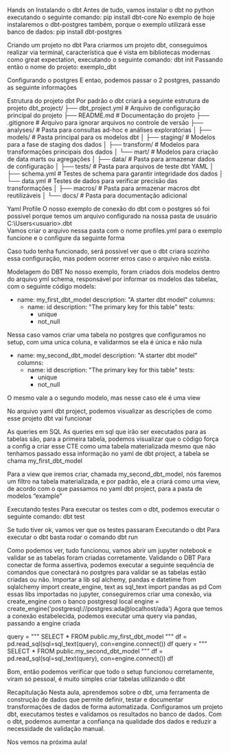 
Hands on
Instalando o dbt
Antes de tudo, vamos instalar o dbt no python executando o seguinte comando:
pip install dbt-core
No exemplo de hoje instalaremos o dbt-postgres também, porque o exemplo utilizará esse banco de dados:
pip install dbt-postgres

Criando um projeto no dbt
Para criarmos um projeto dbt, conseguimos realizar via terminal, característica que é vista  em bibliotecas modernas como great expectation, executando o seguinte comando:
dbt init
Passando então o nome do projeto: exemplo_dbt

Configurando o postgres
E entao, podemos passar o 2 postgres, passando as seguinte informações

Estrutura do projeto dbt 
Por padrão o dbt criará a seguinte estrutura de projeto 
dbt_project/
├── dbt_project.yml       # Arquivo de configuração principal do projeto
├── README.md             # Documentação do projeto
├── .gitignore            # Arquivo para ignorar arquivos no controle de versão
├── analyses/             # Pasta para consultas ad-hoc e análises exploratórias
│
├── models/               # Pasta principal para os modelos dbt
│   ├── staging/          # Modelos para a fase de staging dos dados
│   ├── transform/        # Modelos para transformações principais dos dados
│   └── mart/             # Modelos para criação de data marts ou agregações
│
├── data/                 # Pasta para armazenar dados de configuração
│
├── tests/                # Pasta para arquivos de teste dbt YAML
│   ├── schema.yml        # Testes de schema para garantir integridade dos dados
│   └── data.yml          # Testes de dados para verificar precisão das transformações
│
├── macros/               # Pasta para armazenar macros dbt reutilizáveis
│
└── docs/                 # Pasta para documentação adicional

Yaml Profile
O nosso exemplo de conexão do dbt com o postgres só foi possivel porque temos um arquivo configurado na nossa pasta de usuário 
C:\Users\<usuario>\.dbt\
Vamos criar o arquivo nessa pasta com o nome profiles.yml para o exemplo funcione e o configure da seguinte forma

Caso tudo tenha funcionado, será possivel ver que o dbt criara sozinho essa configuração, mas podem ocorrer erros caso o arquivo não exista.



Modelagem do DBT
No nosso exemplo, foram criados dois modelos dentro do arquivo yml schema, responsável por informar os modelos das tabelas, com o seguinte código
models:
  - name: my_first_dbt_model
    description: "A starter dbt model"
    columns:
      - name: id
        description: "The primary key for this table"
        tests:
          - unique
          - not_null

Nessa caso vamos criar uma tabela no postgres que configuramos no setup, com uma unica coluna, e validarmos se ela é única e não nula

  - name: my_second_dbt_model
    description: "A starter dbt model"
    columns:
      - name: id
        description: "The primary key for this table"
        tests:
          - unique
          - not_null

O mesmo vale a o segundo modelo, mas nesse caso ele é uma view

No arquivo yaml dbt project, podemos visualizar as descrições de como esse projeto dbt vai funcionar



As queries em SQL
As queries em sql que irão ser executados para as tabelas são, para a primeira tabela, podemos visualizar que o código força a config a criar esse CTE como uma tabela materializada  mesmo que não tenhamos passado essa informação no yaml de dbt project, a tabela se chama my_first_dbt_model 

Para a view que iremos criar, chamada my_second_dbt_model, nós faremos um filtro na tabela materializada, e por padrão, ele a criará como uma view, de acordo com o que passamos no yaml dbt project, para a pasta de modelos “example”


Executando testes
Para executar os testes com o dbt, podemos executar o seguinte comando:
dbt test

Se tudo tiver ok, vamos ver que os testes passaram
Executando o dbt
Para executar o dbt basta rodar o comando
dbt run

Como podemos ver, tudo funcionou, vamos abrir um jupyter notebook e validar se as tabelas foram criadas corretamente.
Validando o DBT
Para conectar de forma assertiva, podemos executar a seguinte sequência de comandos que conectará no postgres para validar se as tabelas estão criadas ou não.
Importar a lib sql alchemy,  pandas e datetime
from sqlalchemy import create_engine, text as sql_text
import pandas as pd
Com essas libs importadas no jupyter, conseguiremos criar uma conexão, via create_engine com o banco postgresql local
engine = create_engine('postgresql://postgres:ada@localhost/ada')
Agora que temos a conexão estabelecida, podemos executar uma query via pandas, passando a engine criada

query = """
SELECT *
FROM public.my_first_dbt_model
"""
df = pd.read_sql(sql=sql_text(query), con=engine.connect())
df
query = """
SELECT *
FROM public.my_second_dbt_model
"""
df = pd.read_sql(sql=sql_text(query), con=engine.connect())
df

Bom, então podemos verificar que todo o setup funcionou corretamente, viram só pessoal, é muito simples criar tabelas utilizando o dbt

Recapitulação
Nesta aula, aprendemos sobre o dbt, uma ferramenta de construção de dados que permite definir, testar e documentar transformações de dados de forma automatizada. Configuramos um projeto dbt, executamos testes e validamos os resultados no banco de dados. Com o dbt, podemos aumentar a confiança na qualidade dos dados e reduzir a necessidade de validação manual.

Nos vemos na próxima aula!


